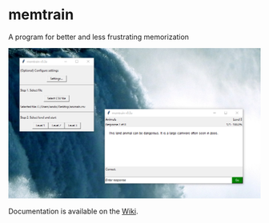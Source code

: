 # memtrain
A program for better and less frustrating memorization

![memtrain screenshot](https://raw.githubusercontent.com/iandorsey00/memtrain/master/docs/img/memtrain-screenshot.png "memtrain screenshot")

Documentation is available on the [Wiki](https://github.com/iandorsey00/memtrain/wiki).